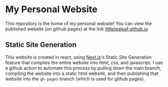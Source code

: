 # My Personal Website

This repository is the home of my personal website! You can view the published website (on github pages) at the link [littletealeaf.github.io](https://littletealeaf.github.io)


## Static Site Generation

This website is created in react, using [Next.js](https://nextjs.org/)'s Static Site Generation feature that compiles the entire website into html, css, and javascript. I use a github action to automate this process by pulling down the main branch, compiling the website into a static html website, and then publishing that website into the `gh-pages` branch (which is used for github pages).
